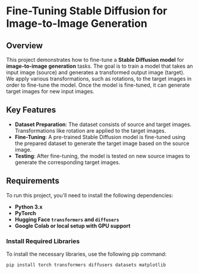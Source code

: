 
# Fine-Tuning Stable Diffusion for Image-to-Image Generation

## Overview
This project demonstrates how to fine-tune a **Stable Diffusion model** for **image-to-image generation** tasks. The goal is to train a model that takes an input image (source) and generates a transformed output image (target). We apply various transformations, such as rotations, to the target images in order to fine-tune the model. Once the model is fine-tuned, it can generate target images for new input images.

## Key Features
- **Dataset Preparation**: The dataset consists of source and target images. Transformations like rotation are applied to the target images.
- **Fine-Tuning**: A pre-trained Stable Diffusion model is fine-tuned using the prepared dataset to generate the target image based on the source image.
- **Testing**: After fine-tuning, the model is tested on new source images to generate the corresponding target images.

## Requirements
To run this project, you'll need to install the following dependencies:

- **Python 3.x**
- **PyTorch**
- **Hugging Face `transformers` and `diffusers`**
- **Google Colab or local setup with GPU support**

### Install Required Libraries
To install the necessary libraries, use the following pip command:

```bash
pip install torch transformers diffusers datasets matplotlib

